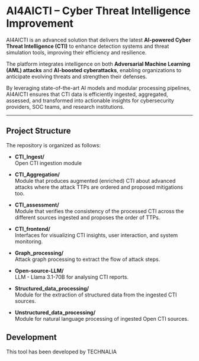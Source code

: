 
# AI4AICTI – Cyber Threat Intelligence Improvement

AI4AICTI is an advanced solution that delivers the latest **AI-powered Cyber Threat Intelligence (CTI)** to enhance detection systems and threat simulation tools, improving their efficiency and resilience.  

The platform integrates intelligence on both **Adversarial Machine Learning (AML) attacks** and **AI-boosted cyberattacks**, enabling organizations to anticipate evolving threats and strengthen their defenses.  

By leveraging state-of-the-art AI models and modular processing pipelines, AI4AICTI ensures that CTI data is efficiently ingested, aggregated, assessed, and transformed into actionable insights for cybersecurity providers, SOC teams, and research institutions.  

---

## Project Structure

The repository is organized as follows:

- **CTI_Ingest/**  
 Open CTI ingestion module

- **CTI_Aggregation/**  
  Module that produces augmented (enriched) CTI about advanced attacks where the attack TTPs are ordered and proposed mitigations too. 

- **CTI_assessment/**  
  Module that verifies the consistency of the processed CTI across the different sources ingested and proposes the order of TTPs. 

- **CTI_frontend/**  
  Interfaces for visualizing CTI insights, user interaction, and system monitoring.

- **Graph_processing/**  
  Attack graph processing to extract the flow of attack steps. 

- **Open-source-LLM/**  
 LLM - Llama 3.1-70B for analysing CTI reports.

- **Structured_data_processing/**  
 Module for the extraction of structured data from the ingested CTI sources. 

- **Unstructured_data_processing/**  
 Module for natural language processing of ingested Open CTI sources. 

## Development
This tool has been developed by TECHNALIA

